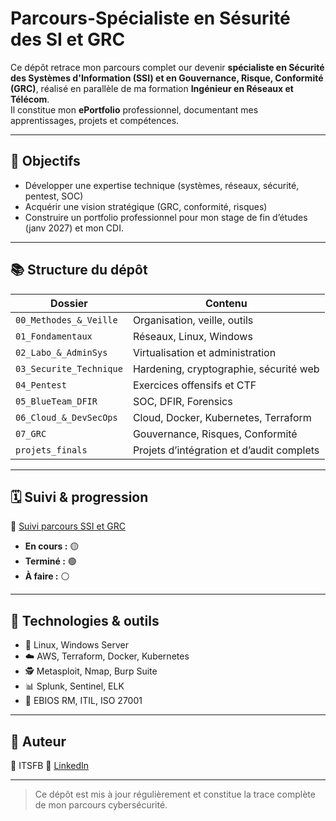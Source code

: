 # Parcours-Spécialiste en Sésurité des SI et GRC
Ce dépôt retrace mon parcours complet our devenir **spécialiste en Sécurité des Systèmes d'Information (SSI) et en Gouvernance, Risque, Conformité (GRC)**, réalisé en parallèle de ma formation **Ingénieur en Réseaux et Télécom**.  
Il constitue mon **ePortfolio** professionnel, documentant mes apprentissages, projets et compétences.

---

## 🎯 Objectifs
- Développer une expertise technique (systèmes, réseaux, sécurité, pentest, SOC)
- Acquérir une vision stratégique (GRC, conformité, risques)
- Construire un portfolio professionnel pour mon stage de fin d’études (janv 2027) et mon CDI.

---

## 📚 Structure du dépôt

| Dossier | Contenu |
|----------|----------|
| `00_Methodes_&_Veille` | Organisation, veille, outils |
| `01_Fondamentaux` | Réseaux, Linux, Windows |
| `02_Labo_&_AdminSys` | Virtualisation et administration |
| `03_Securite_Technique` | Hardening, cryptographie, sécurité web |
| `04_Pentest` | Exercices offensifs et CTF |
| `05_BlueTeam_DFIR` | SOC, DFIR, Forensics |
| `06_Cloud_&_DevSecOps` | Cloud, Docker, Kubernetes, Terraform |
| `07_GRC` | Gouvernance, Risques, Conformité |
| `projets_finals` | Projets d’intégration et d’audit complets |

---

## 🗓️ Suivi & progression
📍 [Suivi parcours SSI et GRC]()

- **En cours :** 🟡  
- **Terminé :** 🟢  
- **À faire :** ⚪  

---

## 🧩 Technologies & outils
- 🐧 Linux, Windows Server  
- ☁️ AWS, Terraform, Docker, Kubernetes  
- 🕵️ Metasploit, Nmap, Burp Suite  
- 📊 Splunk, Sentinel, ELK  
- 📘 EBIOS RM, ITIL, ISO 27001

---

## 🧠 Auteur
👤 ITSFB
🔗 [LinkedIn](www.linkedin.com/in/shakira-francheska-ipoule-tsimi-b1705124b)


---

> Ce dépôt est mis à jour régulièrement et constitue la trace complète de mon parcours cybersécurité.
